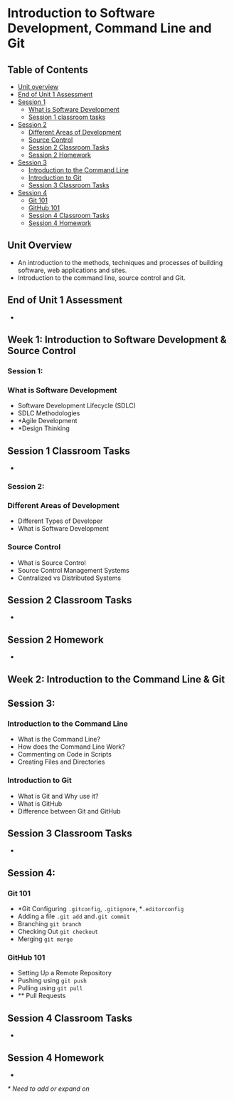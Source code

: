 # Introduction to Software Development, Command Line and Git

## Table of Contents
- [Unit overview](#unit-overview)
- [End of Unit 1 Assessment](#end-of-unit-1-assessment)
- [Session 1](#session-1)
  - [What is Software Development](#what-is-software-development)
  - [Session 1 classroom tasks](#session-1-classroom-tasks)
- [Session 2](#session-2)
  - [Different Areas of Development](#different-areas-of-development)
  - [Source Control](#source-control)
  - [Session 2 Classroom Tasks](#session-2-classroom-tasks)
  - [Session 2 Homework](#session-2-homework)
- [Session 3](#session-3)
  - [Introduction to the Command Line](#introduction-to-the-command-line)
  - [Introduction to Git](#introduction-to-the-git)
  - [Session 3 Classroom Tasks](#session-3-classroom-tasks)
- [Session 4](#session-4)
  - [Git 101](#git-101)
  - [GitHub 101](#github-101)
  - [Session 4 Classroom Tasks](#session-4-classroom-tasks)
  - [Session 4 Homework](#session-4-homework)

## Unit Overview

- An introduction to the methods, techniques and processes of building software, web applications and sites.
- Introduction to the command line, source control and Git.

## End of Unit 1 Assessment
- 
## Week 1: Introduction to Software Development & Source Control

### Session 1:

### What is Software Development
- Software Development Lifecycle (SDLC)
- SDLC Methodologies
- *Agile Development
- *Design Thinking

## Session 1 Classroom Tasks
-
### Session 2:

### Different Areas of Development
- Different Types of Developer
- What is Software Development

### Source Control
- What is Source Control
- Source Control Management Systems
- Centralized vs Distributed Systems

## Session 2 Classroom Tasks
-
## Session 2 Homework
-      
## Week 2: Introduction to the Command Line & Git

## Session 3:

### Introduction to the Command Line
- What is the Command Line?
- How does the Command Line Work?
- Commenting on Code in Scripts
- Creating Files and Directories

### Introduction to Git
- What is Git and Why use it?
- What is GitHub
- Difference between Git and GitHub

## Session 3 Classroom Tasks
-

## Session 4:

### Git 101
- *Git Configuring ``.gitconfig``, ``.gitignore``, *``.editorconfig``
- Adding a file ``.git add`` and``.git commit``
- Branching ``git branch``
- Checking Out ``git checkout``
- Merging ``git merge``

### GitHub 101
- Setting Up a Remote Repository
- Pushing using ``git push``
- Pulling using ``git pull``
- ** Pull Requests

## Session 4 Classroom Tasks
- 
## Session 4 Homework
-

_* Need to add or expand on_